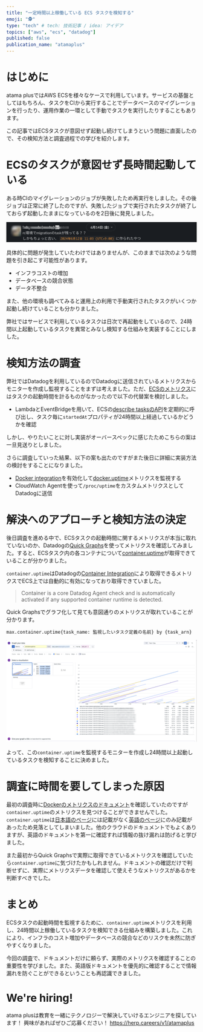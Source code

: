 ```yaml
---
title: "一定時間以上稼働している ECS タスクを検知する"
emoji: "🕵️" 
type: "tech" # tech: 技術記事 / idea: アイデア
topics: ["aws", "ecs", "datadog"]
published: false
publication_name: "atamaplus"
---
```


# はじめに
atama plusではAWS ECSを様々なケースで利用しています。サービスの基盤としてはもちろん、タスクをCIから実行することでデータベースのマイグレーションを行ったり、運用作業の一環として手動でタスクを実行したりすることもあります。

この記事ではECSタスクが意図せず起動し続けてしまうという問題に直面したので、その検知方法と調査過程での学びを紹介します。

# ECSのタスクが意図せず長時間起動している
ある時CIのマイグレーションのジョブが失敗したため再実行をしました。その後ジョブは正常に終了したのですが、失敗したジョブで実行されたタスクが終了しておらず起動したままになっているのを2日後に発見しました。

![](/images/monitor_long_running_ecs/1.png)

具体的に問題が発生していたわけではありませんが、このままでは次のような問題を引き起こす可能性があります。
- インフラコストの増加
- データベースの競合状態
- データ不整合

また、他の環境も調べてみると運用上の利用で手動実行されたタスクがいくつか起動し続けていることも分かりました。

弊社ではサービスで利用しているタスクは日次で再起動をしているので、24時間以上起動しているタスクを異常とみなし検知する仕組みを実装することにしました。

# 検知方法の調査

弊社ではDatadogを利用しているのでDatadogに送信されているメトリクスからモニターを作成し監視することをまずは考えました。ただ、[ECSのメトリクス](https://docs.datadoghq.com/ja/containers/amazon_ecs/data_collected/)にはタスクの起動時間を計るものがなかったので以下の代替案を検討しました。

- LambdaとEventBridgeを用いて、ECSの[describe tasksのAPI](https://awscli.amazonaws.com/v2/documentation/api/latest/reference/ecs/describe-tasks.html)を定期的に呼び出し、タスク毎に`startedAt`プロパティが24時間以上経過しているかどうかを確認

しかし、やりたいことに対し実装がオーバースペックに感じたためこちらの案は一旦見送りとしました。

さらに調査していった結果、以下の案も出たのですがまた後日に詳細に実装方法の検討をすることになりました。
- [Docker integration](https://docs.datadoghq.com/ja/containers/docker/integrations/?tab=labels)を有効化して[docker.uptime](https://docs.datadoghq.com/ja/containers/docker/data_collected/#%E3%83%A1%E3%83%88%E3%83%AA%E3%82%AF%E3%82%B9)メトリクスを監視する
- CloudWatch Agentを使って`/proc/uptime`をカスタムメトリクスとしてDatadogに送信


# 解決へのアプローチと検知方法の決定

後日調査を進める中で、ECSタスクの起動時間に関するメトリクスが本当に取れていないのか、Datadogの[Quick Graphs](https://docs.datadoghq.com/dashboards/guide/quick-graphs/)を使ってメトリクスを確認してみました。すると、ECSタスク内の各コンテナについて[container.uptime](https://docs.datadoghq.com/containers/docker/data_collected/#container-integration)が取得できていることが分かりました。

`container.uptime`はDatadogの[Container Integration](https://docs.datadoghq.com/integrations/container/)により取得できるメトリクスでECS上では自動的に有効になっており取得できていました。

> Container is a core Datadog Agent check and is automatically activated if any supported container runtime is detected.

Quick Graphsでグラフ化して見ても意図通りのメトリクスが取れていることが分かります。

```
max.container.uptime{task_name: 監視したいタスク定義の名前} by {task_arn}
```

![](/images/monitor_long_running_ecs/2.png)

よって、この`container.uptime`を監視するモニターを作成し24時間以上起動しているタスクを検知することに決めました。

# 調査に時間を要してしまった原因
最初の調査時に[Dockerのメトリクスのドキュメント](https://docs.datadoghq.com/containers/docker/data_collected/)を確認していたのですが`container.uptime`のメトリクスを見つけることができませんでした。`container.uptime`は[日本語のページ](https://docs.datadoghq.com/ja/containers/docker/data_collected/)には記載がなく[英語のページ](https://docs.datadoghq.com/containers/docker/data_collected/)にのみ記載があったため見落としてしまいました。他のクラウドのドキュメントでもよくありますが、英語のドキュメントを第一に確認すれば情報の抜け漏れは防げると学びました。

また最初からQuick Graphsで実際に取得できているメトリクスを確認していたら`container.uptime`に気づけたかもしれません。ドキュメントの確認だけで判断せずに、実際にメトリクスデータを確認して使えそうなメトリクスがあるかを判断すべきでした。

# まとめ
ECSタスクの起動時間を監視するために、`container.uptime`メトリクスを利用し、24時間以上稼働しているタスクを検知できる仕組みを構築しました。これにより、インフラのコスト増加やデータベースの競合などのリスクを未然に防ぎやすくなりました。

今回の調査で、ドキュメントだけに頼らず、実際のメトリクスを確認することの重要性を学びました。また、英語版ドキュメントを優先的に確認することで情報漏れを防ぐことができるということも再認識できました。


# We're hiring!
atama plusは教育を一緒にテクノロジーで解決していけるエンジニアを探しています！
興味があればぜひご応募ください！
https://herp.careers/v1/atamaplus
